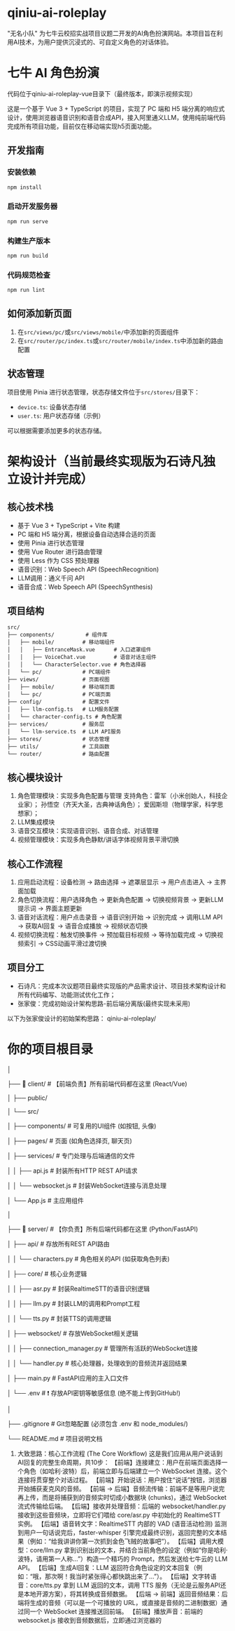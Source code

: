 # qiniu-ai-roleplay
"无名小队" 为七牛云校招实战项目议题二开发的AI角色扮演网站。本项目旨在利用AI技术，为用户提供沉浸式的、可自定义角色的对话体验。

# 七牛 AI 角色扮演
代码位于qiniu-ai-roleplay-vue目录下（最终版本，即演示视频实现）

这是一个基于 Vue 3 + TypeScript 的项目，实现了 PC 端和 H5 端分离的响应式设计，使用浏览器语音识别和语音合成API，接入阿里通义LLM，使用纯前端代码完成所有项目功能，目前仅在移动端实现h5页面功能。

## 开发指南

### 安装依赖

```bash
npm install
```

### 启动开发服务器

```bash
npm run serve
```

### 构建生产版本

```bash
npm run build
```

### 代码规范检查

```bash
npm run lint
```

## 如何添加新页面

1. 在`src/views/pc/`或`src/views/mobile/`中添加新的页面组件
2. 在`src/router/pc/index.ts`或`src/router/mobile/index.ts`中添加新的路由配置

## 状态管理

项目使用 Pinia 进行状态管理，状态存储文件位于`src/stores/`目录下：

- `device.ts`: 设备状态存储
- `user.ts`: 用户状态存储（示例）

可以根据需要添加更多的状态存储。

# 架构设计（当前最终实现版为**石诗凡**独立设计并完成）

## 核心技术栈
- 基于 Vue 3 + TypeScript + Vite 构建
- PC 端和 H5 端分离，根据设备自动选择合适的页面
- 使用 Pinia 进行状态管理
- 使用 Vue Router 进行路由管理
- 使用 Less 作为 CSS 预处理器
- 语音识别：Web Speech API (SpeechRecognition)
- LLM调用：通义千问 API
- 语音合成：Web Speech API (SpeechSynthesis)

## 项目结构
```
src/
├── components/          # 组件库
│   ├── mobile/         # 移动端组件
│   │   ├── EntranceMask.vue      # 入口遮罩组件
│   │   ├── VoiceChat.vue         # 语音对话主组件
│   │   └── CharacterSelector.vue # 角色选择器
│   └── pc/             # PC端组件
├── views/              # 页面视图
│   ├── mobile/         # 移动端页面
│   └── pc/             # PC端页面
├── config/             # 配置文件
│   ├── llm-config.ts   # LLM服务配置
│   └── character-config.ts # 角色配置
├── services/           # 服务层
│   └── llm-service.ts  # LLM API服务
├── stores/             # 状态管理
├── utils/              # 工具函数
└── router/             # 路由配置
```
## 核心模块设计
1. 角色管理模块：实现多角色配置与管理
   支持角色：雷军（小米创始人，科技企业家）；
            孙悟空（齐天大圣，古典神话角色）；
            爱因斯坦（物理学家，科学思想家）；
2. LLM集成模块 
3. 语音交互模块：实现语音识别、语音合成、对话管理
4. 视频管理模块：实现多角色静默/讲话字体视频背景平滑切换

## 核心工作流程
1. 应用启动流程：设备检测 → 路由选择 → 遮罩层显示 → 用户点击进入 → 主界面加载
2. 角色切换流程：用户选择角色 → 更新角色配置 → 切换视频背景 → 更新LLM提示词 → 界面主题更新
3. 语音对话流程：用户点击录音 → 语音识别开始 → 识别完成 → 调用LLM API → 获取AI回复 → 语音合成播放 → 视频状态切换
4. 视频切换流程：触发切换事件 → 预加载目标视频 → 等待加载完成 → 切换视频索引 → CSS动画平滑过渡切换

## 项目分工
- 石诗凡：完成本次议题项目最终实现版的产品需求设计、项目技术架构设计和所有代码编写、功能测试优化工作；
- 张家俊：完成初始设计架构思路-前后端分离版(最终实现未采用)
  
以下为张家俊设计的初始架构思路：
qiniu-ai-roleplay/ 
# 你的项目根目录

│

├── 📂 client/  # 【前端负责】所有前端代码都在这里 (React/Vue)

│   ├── public/

│   └── src/

│       ├── components/   # 可复用的UI组件 (如按钮, 头像)

│       ├── pages/        # 页面 (如角色选择页, 聊天页)

│       ├── services/     # 专门处理与后端通信的文件

│       │   ├── api.js          # 封装所有HTTP REST API请求

│       │   └── websocket.js    # 封装WebSocket连接与消息处理

│       └── App.js        # 主应用组件

│

├── 📂 server/  # 【你负责】所有后端代码都在这里 (Python/FastAPI)

│   ├── api/            # 存放所有REST API路由

│   │   └── characters.py # 角色相关的API (如获取角色列表)

│   ├── core/           # 核心业务逻辑

│   │   ├── asr.py        # 封装RealtimeSTT的语音识别逻辑

│   │   ├── llm.py        # 封装LLM的调用和Prompt工程

│   │   └── tts.py        # 封装TTS的调用逻辑

│   ├── websocket/      # 存放WebSocket相关逻辑

│   │   ├── connection_manager.py # 管理所有活跃的WebSocket连接

│   │   └── handler.py      # 核心处理器，处理收到的音频流并返回结果

│   ├── main.py         # FastAPI应用的主入口文件

│   └── .env            # ❗ 存放API密钥等敏感信息 (绝不能上传到GitHub!)

│

├── .gitignore        # Git忽略配置 (必须包含 .env 和 node_modules/)

└── README.md         # 项目说明文档

1. 大致思路：核心工作流程 (The Core Workflow)
   这是我们应用从用户说话到AI回复的完整生命周期，共10步：
   【前端】连接建立：用户在前端页面选择一个角色（如哈利·波特）后，前端立即与后端建立一个 WebSocket 连接。这个连接将贯穿整个对话过程。
   【前端】开始说话：用户按住“说话”按钮，浏览器开始捕获麦克风的音频。
   【前端 -> 后端】音频流传输：前端不是等用户说完再上传，而是将捕获到的音频实时切成小数据块 (chunks)，通过 WebSocket 流式传输给后端。
   【后端】接收并处理音频：后端的 websocket/handler.py 接收到这些音频块，立即将它们喂给 core/asr.py 中初始化的 RealtimeSTT 实例。
   【后端】语音转文字：RealtimeSTT 内部的 VAD (语音活动检测) 监测到用户一句话说完后，faster-whisper 引擎完成最终识别，返回完整的文本结果（例如：“给我讲讲你第一次抓到金色飞贼的故事吧”）。
   【后端】调用大模型：core/llm.py 拿到识别出的文本，并结合当前角色的设定（例如“你是哈利·波特，请用第一人称...”）构造一个精巧的 Prompt，然后发送给七牛云的 LLM API。
   【后端】生成AI回复：LLM 返回符合角色设定的文本回复（例如：“哦，那次啊！我当时紧张得心都快跳出来了...”）。
   【后端】文字转语音：core/tts.py 拿到 LLM 返回的文本，调用 TTS 服务（无论是云服务API还是本地开源方案），将其转换成音频数据。
   【后端 -> 前端】返回音频结果：后端将生成的音频（可以是一个可播放的 URL，或直接是音频的二进制数据）通过同一个 WebSocket 连接推送回前端。
   【前端】播放声音：前端的 websocket.js 接收到音频数据后，立即通过浏览器的 <audio> 元素进行播放。用户就听到了 AI 角色的声音。
